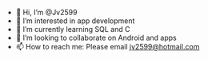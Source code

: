 - 👋 Hi, I’m @Jv2599
- 👀 I’m interested in app development
- 🌱 I’m currently learning SQL and C
- 💞️ I’m looking to collaborate on Android and apps
- 📫 How to reach me: Please email jv2599@hotmail.com

